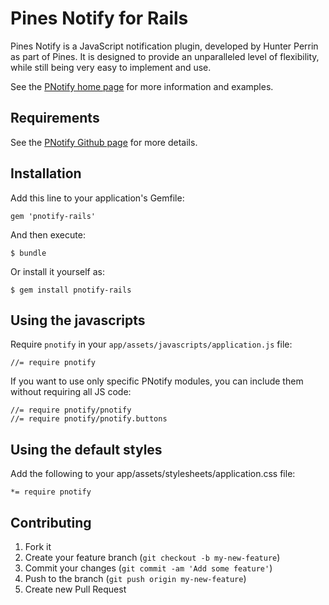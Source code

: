# Pines Notify for Rails

Pines Notify is a JavaScript notification plugin, developed by Hunter Perrin as part of Pines. It is designed to provide an unparalleled level of flexibility, while still being very easy to implement and use.

See the [PNotify home page](http://sciactive.com/pnotify/) for more information and examples.

## Requirements

See the [PNotify Github page](https://github.com/sciactive/pnotify#requirements) for more details.

## Installation

Add this line to your application's Gemfile:

    gem 'pnotify-rails'

And then execute:

    $ bundle

Or install it yourself as:

    $ gem install pnotify-rails

## Using the javascripts

Require `pnotify` in your `app/assets/javascripts/application.js` file:

    //= require pnotify

If you want to use only specific PNotify modules, you can include them without requiring all JS code:

	//= require pnotify/pnotify
	//= require pnotify/pnotify.buttons

## Using the default styles

Add the following to your app/assets/stylesheets/application.css file:

    *= require pnotify


## Contributing

1. Fork it
2. Create your feature branch (`git checkout -b my-new-feature`)
3. Commit your changes (`git commit -am 'Add some feature'`)
4. Push to the branch (`git push origin my-new-feature`)
5. Create new Pull Request
